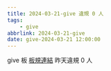 ```yaml
---
title: 2024-03-21-give 違規 0 人
tags:
    - give
abbrlink: 2024-03-21-give
date: give-2024-03-21 12:00:00
---
```

give 板 [板規連結](https://www.ptt.cc/bbs/give/M.1612495900.A.C32.html)
昨天違規 0 人
